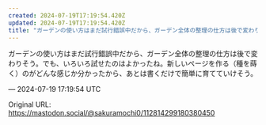 ```yaml
---
created: 2024-07-19T17:19:54.420Z
updated: 2024-07-19T17:19:54.420Z
title: "ガーデンの使い方はまだ試行錯誤中だから、ガーデン全体の整理の仕方は後で変わりそう[...]"
---
```


<p>ガーデンの使い方はまだ試行錯誤中だから、ガーデン全体の整理の仕方は後で変わりそう。でも、いろいろ試せたのはよかったね。新しいページを作る（種を蒔く）のがどんな感じか分かったから、あとは書くだけで簡単に育てていけそう。</p>

&mdash; 2024-07-19 17:19:54 UTC

Original URL: https://mastodon.social/@sakuramochi0/112814299180380450
